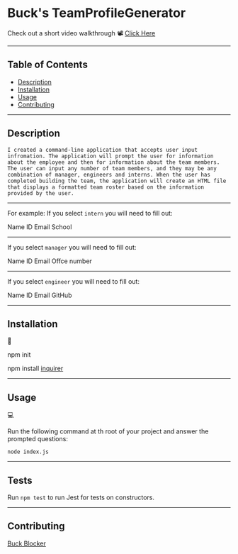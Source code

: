 # Buck's TeamProfileGenerator

Check out a short video walkthrough
📽️ [Click Here](https://drive.google.com/file/d/1ljxKq1PLPN0pvI-usJfvEuIe326udFoV/view?usp=sharing)

---

## Table of Contents

- [Description](#Description)
- [Installation](#installation)
- [Usage](#usage)
- [Contributing](#Contributing)

---

## Description

```
I created a command-line application that accepts user input infromation. The application will prompt the user for information about the employee and then for information about the team members. The user can input any number of team members, and they may be any combination of manager, engineers and interns. When the user has completed building the team, the application will create an HTML file that displays a formatted team roster based on the information provided by the user.
```

---

For example: If you select `intern` you will need to fill out:

Name
ID
Email
School

---

If you select `manager` you will need to fill out:

Name
ID
Email
Offce number

---

If you select `engineer` you will need to fill out:

Name
ID
Email
GitHub

---

## Installation

💾

npm init

npm install [inquirer](https://www.npmjs.com/package/inquirer/v/8.2.4)

---

## Usage

💻

Run the following command at th root of your project and answer the prompted questions:

`node index.js`

---

## Tests

Run `npm test` to run Jest for tests on constructors.

---

## Contributing

[Buck Blocker](https://github.com/bucknorris336)

[def]: #license
